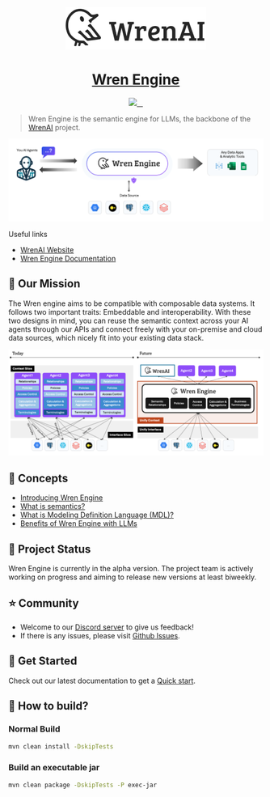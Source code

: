 <p align="center">
  <a href="https://getwren.ai">
    <picture>
      <source media="(prefers-color-scheme: light)" srcset="./misc/wrenai_logo.png">
      <img src="./misc/wrenai_logo.png">
    </picture>
    <h1 align="center">Wren Engine</h1>
  </a>
</p>

<p align="center">
  <a aria-label="Canner" href="https://cannerdata.com/">
    <img src="https://img.shields.io/badge/%F0%9F%A7%A1-Made%20by%20Canner-blue?style=for-the-badge">
  </a>
  <a aria-label="License" href="https://github.com/Canner/wren-engine/blob/main/LICENSE">
    <img alt="" src="https://img.shields.io/github/license/canner/wren-engine?color=blue&style=for-the-badge">
  </a>
  <a aria-label="Join the community on GitHub" href="https://discord.gg/5DvshJqG8Z">
    <img alt="" src="https://img.shields.io/badge/-JOIN%20THE%20COMMUNITY-blue?style=for-the-badge&logo=discord&logoColor=white&labelColor=grey&logoWidth=20">
  </a>
  <a aria-label="Follow us" href="https://x.com/getwrenai">
    <img alt="" src="https://img.shields.io/badge/-@getwrenai-blue?style=for-the-badge&logo=x&logoColor=white&labelColor=gray&logoWidth=20">
  </a>
</p>

> Wren Engine is the semantic engine for LLMs, the backbone of the [WrenAI](https://github.com/Canner/WrenAI) project.

<img src="./misc/wren_engine_flow.png">

Useful links
- [WrenAI Website](https://getwren.ai)
- [Wren Engine Documentation](https://docs.getwren.ai/engine/get_started/what_is)

## 🎯 Our Mission

The Wren engine aims to be compatible with composable data systems. It follows two important traits: Embeddable and interoperability. With these two designs in mind, you can reuse the semantic context across your AI agents through our APIs and connect freely with your on-premise and cloud data sources, which nicely fit into your existing data stack.

<img src="./misc/wrenai_vision.png">

## 🤔 Concepts

- [Introducing Wren Engine](https://docs.getwren.ai/engine/get_started/what_is)
- [What is semantics?](https://docs.getwren.ai/engine/concept/what_is_semantics)
- [What is Modeling Definition Language (MDL)?](https://docs.getwren.ai/engine/concept/what_is_mdl)
- [Benefits of Wren Engine with LLMs](https://docs.getwren.ai/engine/concept/benefits_llm)

## 🚧 Project Status
Wren Engine is currently in the alpha version. The project team is actively working on progress and aiming to release new versions at least biweekly.

## ⭐️ Community

- Welcome to our [Discord server](https://discord.gg/5DvshJqG8Z) to give us feedback!
- If there is any issues, please visit [Github Issues](https://github.com/Canner/wren-engine/issues).

## 🚀 Get Started

Check out our latest documentation to get a [Quick start](https://docs.getwren.ai/engine/get_started/quickstart).

## 🙌 How to build?

### Normal Build

```bash
mvn clean install -DskipTests
```

### Build an executable jar

```bash
mvn clean package -DskipTests -P exec-jar
```
